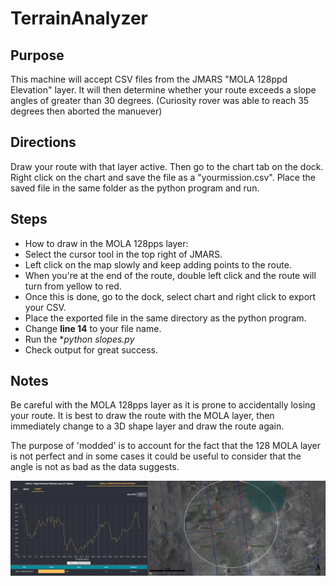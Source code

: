 # TerrainAnalyzer

## Purpose
This machine will accept CSV files from the JMARS "MOLA 128ppd Elevation" layer. It will then determine whether your route exceeds a slope angles of greater than 30 degrees. (Curiosity rover was able to reach 35 degrees then aborted the manuever) 

## Directions
Draw your route with that layer active. Then go to the chart tab on the dock. Right click on the chart and save the file as a "yourmission.csv". Place the saved file in the same folder as the python program and run.

## Steps
* How to draw in the MOLA 128pps layer:
* Select the cursor tool in the top right of JMARS.
* Left click on the map slowly and keep adding points to the route.
* When you're at the end of the route, double left click and the route  will turn from yellow to red. 
* Once this is done, go to the dock, select chart and right click to export your CSV.
* Place the exported file in the same directory as the python program.
* Change **line 14** to your file name.
* Run the **python slopes.py*
* Check output for great success. 

## Notes
Be careful with the MOLA 128pps layer as it is prone to accidentally losing your route. It is best to draw the route with the MOLA layer, then immediately change to a 3D shape layer and draw the route again. 

The purpose of 'modded' is to account for the fact that the 128 MOLA layer is not perfect and in some cases it could be useful to consider that the angle is not as bad as the data suggests. 


![Mission Area](https://github.com/rscinto/TerrainAnalyzer/blob/master/images/LZ3route.PNG)